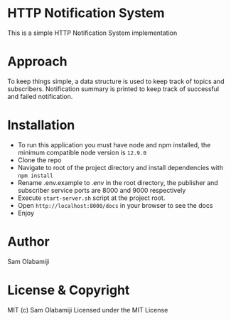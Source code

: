 # HTTP Notification System
This is a simple HTTP Notification System implementation

# Approach
To keep things simple, a data structure is used to keep track of topics and subscribers. Notification summary is printed to keep track of successful and failed notification.

# Installation
  * To run this application you must have node and npm installed, the minimum compatible node version is `12.9.0`
  * Clone the repo
  * Navigate to root of the project directory and install dependencies with `npm install`
  * Rename .env.example to .env in the root directory, the publisher and subscriber service ports are 8000 and 9000 respectively
  * Execute `start-server.sh` script at the project root.
  * Open `http://localhost:8000/docs` in your browser to see the docs
  * Enjoy

# Author
Sam Olabamiji

# License & Copyright
MIT (c) Sam Olabamiji
Licensed under the MIT License
